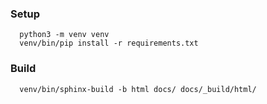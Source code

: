 ### Setup

```
  python3 -m venv venv
  venv/bin/pip install -r requirements.txt
```

### Build


```
  venv/bin/sphinx-build -b html docs/ docs/_build/html/
```

